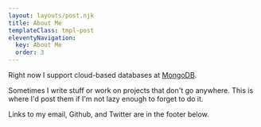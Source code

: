 ```yaml
---
layout: layouts/post.njk
title: About Me
templateClass: tmpl-post
eleventyNavigation:
  key: About Me
  order: 3
---
```


Right now I support cloud-based databases at [MongoDB](https://www.mongodb.com/).

Sometimes I write stuff or work on projects that don't go anywhere. This is where I'd post them if I'm not lazy enough to forget to do it.

Links to my email, Github, and Twitter are in the footer below.
